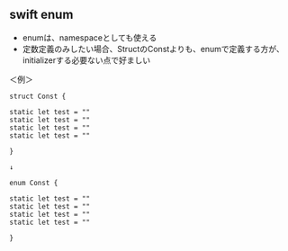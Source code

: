 ## swift enum

- enumは、namespaceとしても使える
- 定数定義のみしたい場合、StructのConstよりも、enumで定義する方が、initializerする必要ない点で好ましい

＜例＞

```
struct Const {

static let test = ""
static let test = ""
static let test = ""
static let test = ""

}

↓

enum Const {

static let test = ""
static let test = ""
static let test = ""
static let test = ""

}

```
